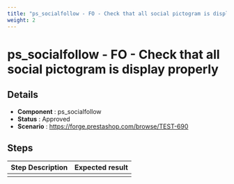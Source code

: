 ```yaml
---
title: "ps_socialfollow - FO - Check that all social pictogram is display properly"
weight: 2
---
```


# ps_socialfollow - FO - Check that all social pictogram is display properly
## Details
* **Component** : ps_socialfollow
* **Status** : Approved
* **Scenario** : https://forge.prestashop.com/browse/TEST-690

## Steps
| Step Description | Expected result |
| ----- | ----- |
|  |  |
